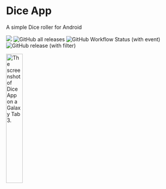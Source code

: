 # Dice App
A simple Dice roller for Android

<img src="https://img.shields.io/github/license/sweeistaken/Dice-App"/> <img alt="GitHub all releases" src="https://img.shields.io/github/downloads/sweeistaken/Dice-App/total">
<img alt="GitHub Workflow Status (with event)" src="https://img.shields.io/github/actions/workflow/status/sweeistaken/Dice-App/build.yml">
<img alt="GitHub release (with filter)" src="https://img.shields.io/github/v/release/Sweeistaken/Dice-App">

<img alt="The screenshot of Dice App on a Galaxy Tab 3." width="30%" src="https://swee.pythonanywhere.com/dicer.png"></img>
